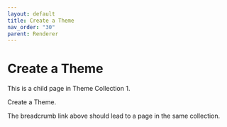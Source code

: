 ```yaml
---
layout: default
title: Create a Theme
nav_order: "30"
parent: Renderer
---
```


# Create a Theme

This is a child page in Theme Collection 1.

Create a Theme.  


The breadcrumb link above should lead to a page in the same collection.
